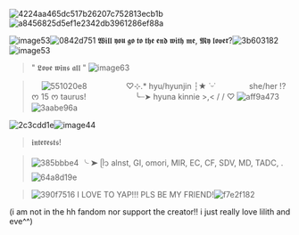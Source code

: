 
![4224aa465dc517b26207c752813ecb1b](https://github.com/user-attachments/assets/e658dc03-176b-4656-90a7-0709c576bb22)![a8456825d5ef1e2342db3961286ef88a](https://github.com/user-attachments/assets/88ba7acd-ae8b-4dd0-9df2-935eaacb54bb)




![image53](https://github.com/user-attachments/assets/4f26c738-c7ff-4c20-ac72-de7b257908e8)![0842d751](https://github.com/user-attachments/assets/de190cd1-c7fb-4e58-9d9f-ed25f50f4b1c)
 𝖂𝖎𝖑𝖑 𝖞𝖔𝖚 𝖌𝖔 𝖙𝖔 𝖙𝖍𝖊 𝖊𝖓𝖉 𝖜𝖎𝖙𝖍 𝖒𝖊, 𝕸𝖞 𝖑𝖔𝖛𝖊𝖗?![3b603182](https://github.com/user-attachments/assets/e24f2ed6-ab7a-42f0-b2d4-885917c69a3d)
 ![image53](https://github.com/user-attachments/assets/4f26c738-c7ff-4c20-ac72-de7b257908e8) 



> " 𝕷𝖔𝖛𝖊 𝖜𝖎𝖓𝖘 𝖆𝖑𝖑 "
> ![image63](https://github.com/user-attachments/assets/0e93ae07-7560-49b7-9831-b76db7ac82fa)

>   ![551020e8](https://github.com/user-attachments/assets/9e5c2c21-d7dd-4dd7-bf8a-27bb575a149c)     ♡⊹.* hyu/hyunjin ┆★ ˙ᵕ˙
    she/her !? ᰔ 15 ᰔ taurus!
      ╰┈➤ hyuna kinnie >,< / / ♡ ![aff9a473](https://github.com/user-attachments/assets/0074aafe-fb08-43e1-a8fe-fed38e33f906)![3aabe96a](https://github.com/user-attachments/assets/03489fe6-0144-48f7-8dd5-7859cac51f53)



![2c3cdd1e](https://github.com/user-attachments/assets/5a21db1e-a7b2-4697-8aae-4ea51de4661e)![image44](https://github.com/user-attachments/assets/e58be33f-4245-4958-8bdf-0874158aa5d2)

> 𝖎𝖓𝖙𝖊𝖗𝖊𝖘𝖙𝖘!

>  ![385bbbe4](https://github.com/user-attachments/assets/f3dbaedc-2ae4-41b1-b75e-7a41c23e9a53)
╰ ➤ ᥫ᭡ alnst, GI, omori, MIR, EC, CF, SDV, MD, TADC, .![64a8d19e](https://github.com/user-attachments/assets/b6c11642-5306-4ecc-97c8-02d7a288a2ea)
>


> 
> ![390f7516](https://github.com/user-attachments/assets/74019d42-ae8d-404c-973c-a6a5a4ea4b7b)
I LOVE TO YAP!!! PLS BE MY FRIEND!![f7e2f182](https://github.com/user-attachments/assets/68c401ca-f895-4dde-ad84-0bb1398e8fb9)

(i am not in the hh fandom nor support the creator!! i just really love lilith and eve^^)










